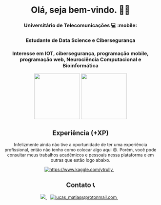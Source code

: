 <div align="center">
<h1 align='center'> Olá, seja bem-vindo. 👨‍💻 </h1>
  
###  Universitário de Telecomunicações :computer: :mobile:
###  Estudante de Data Science e Cibersegurança
###  Interesse em IOT, cibersegurança, programação mobile, programação web, Neurociência Computacional e Bioinformática


  
<p align=center>
  <img height="150em" src="https://github-readme-stats.vercel.app/api?username=lucasInCoffePower&show_icons=true&theme=dark&include_all_commits=true&count_private=true"/>
  <img height="150em" src="https://github-readme-stats.vercel.app/api/top-langs/?username=lucasInCoffePower&layout=compact&langs_count=7&theme=dark"/>
</p>

## Experiência (+XP)
Infelizmente ainda não tive a oportunidade de ter uma experiência profissional, então não tenho como colocar algo aqui 😞. Porém, você pode consultar meus trabalhos acadêmicos e pessoais nessa plataforma e em outras que estão logo abaixo.
  
<a href="https://www.kaggle.com/ytrully">
      <img alt="https://www.kaggle.com/ytrully" src="https://img.shields.io/badge/kaggle-%230077B5.svg?&style=for-the-badge&logo=kaggle&logoColor=white" />
</a>&nbsp;&nbsp;
  
## Contato 📞 

  <a href="https://www.linkedin.com/in/lucas-m-3711921b1/">
    <img src="https://img.shields.io/badge/linkedin-%230077B5.svg?&style=for-the-badge&logo=linkedin&logoColor=white" />
  </a>&nbsp;&nbsp;
  <a href="mailto:lucas_matias@protonmail.com">
        <img alt="lucas_matias@protonmail.com" src="https://img.shields.io/badge/protonmail-3c6eab?logo=protonmail&style=for-the-badge" />
  </a>&nbsp;&nbsp;
 </div>



<!--
**lucasInCoffePower/lucasInCoffePower** is a ✨ _special_ ✨ repository because its `README.md` (this file) appears on your GitHub profile.


Here are some ideas to get you started:

- 🔭 I’m currently working on ...
- 🌱 I’m currently learning ...
- 👯 I’m looking to collaborate on ...
- 🤔 I’m looking for help with ...
- 💬 Ask me about ...
- 📫 How to reach me: ...
- 😄 Pronouns: ...
- ⚡ Fun fact: ...
-->
